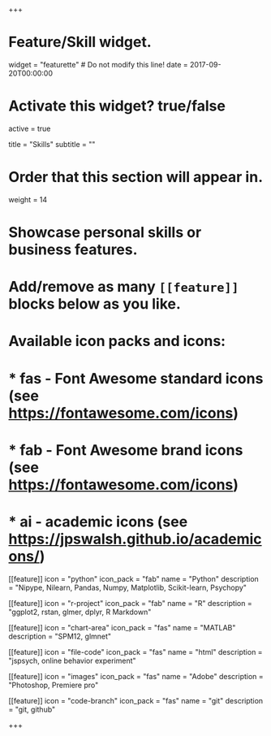 +++
# Feature/Skill widget.
widget = "featurette"  # Do not modify this line!
date = 2017-09-20T00:00:00

# Activate this widget? true/false
active = true

title = "Skills"
subtitle = ""

# Order that this section will appear in.
weight = 14

# Showcase personal skills or business features.
# 
# Add/remove as many `[[feature]]` blocks below as you like.
# 
# Available icon packs and icons:
# * fas - Font Awesome standard icons (see https://fontawesome.com/icons)
# * fab - Font Awesome brand icons (see https://fontawesome.com/icons)
# * ai - academic icons (see https://jpswalsh.github.io/academicons/)

[[feature]]
  icon = "python"
  icon_pack = "fab"
  name = "Python"
  description = "Nipype, Nilearn, Pandas, Numpy, Matplotlib, Scikit-learn, Psychopy"

[[feature]]
  icon = "r-project"
  icon_pack = "fab"
  name = "R"
  description = "ggplot2, rstan, glmer, dplyr, R Markdown"
  
[[feature]]
 icon = "chart-area"
 icon_pack = "fas"
 name = "MATLAB"
 description = "SPM12, glmnet"

[[feature]]
  icon = "file-code"
  icon_pack = "fas"
  name = "html"
  description = "jspsych, online behavior experiment"  

[[feature]]
  icon = "images"
  icon_pack = "fas"
  name = "Adobe"
  description = "Photoshop, Premiere pro"  
 
 [[feature]]
  icon = "code-branch"
  icon_pack = "fas"
  name = "git"
  description = "git, github"


  
+++
